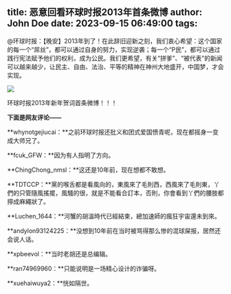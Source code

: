 title: 恶意回看环球时报2013年首条微博
author: John Doe
date: 2023-09-15 06:49:00
tags:
---
@环球时报：【晚安】2013年到了！<!--more-->在此辞旧迎新之刻，我们衷心希望：这个国家的每一个“屌丝”，都可以通过自身的努力，实现逆袭；每一个“P民”，都可以通过践行宪法赋予他们的权利，成为公民。我们更希望，有关“拼爹”、“被代表”的新闻可以越来越少，让民主、自由、法治、平等的精神在神州大地盛开，中国梦，才会实现。

![](/images/20230915001.png)

环球时报2013年新年贺词首条微博！！！

**下面是网友评论——**

**whynotgejiucai：**之前环球时报还批义和团式爱国愤青呢，现在都摇身一变成大师兄了。

**fcuk_GFW：**因为有人指明了方向。

**ChingChong_nmsl：**这还是10年前，现在想都不敢想。

**TDTCCP：**黨的喉舌都是看風向的，東風來了毛則西，西風來了毛則東，丫們的只管隨風搖擺，風騷的很，就是不能看合訂本，否則，你會看到丫們的腰肢都擰成麻繩狀了。

**Luchen_1644：**河蟹的胡溫時代已經結束，總加速師的瘋狂宇宙還未到來。

**andylon93124225：**没想到10年前在当时被骂得那么惨的混球屎报，居然还会说人话。

**xpbeevol：**当时老胡还是总编辑。

**ran74969960：**只能说明是一场精心设计的诈骗呀。

**xuehaiwuya2：**恍如隔世。